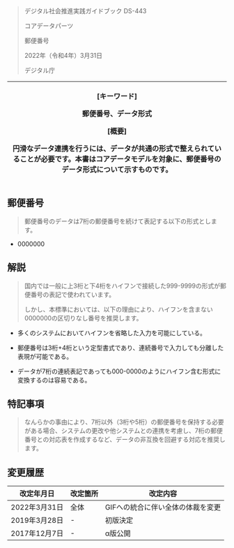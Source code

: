 > デジタル社会推進実践ガイドブック DS-443
>
> コアデータパーツ
>
> 郵便番号
>
> 2022年（令和4年）3月31日
>
> デジタル庁

<table>
<colgroup>
<col style="width: 100%" />
</colgroup>
<thead>
<tr class="header">
<th><p>[キーワード]</p>
<p>郵便番号、データ形式</p>
<p>[概要]</p>
<p>円滑なデータ連携を行うには、データが共通の形式で整えられていることが必要です。本書はコアデータモデルを対象に、郵便番号のデータ形式について示すものです。</p></th>
</tr>
</thead>
<tbody>
</tbody>
</table>

## 郵便番号

> 郵便番号のデータは7桁の郵便番号を続けて表記する以下の形式とします。

-   0000000

## 解説

> 国内では一般に上3桁と下4桁をハイフンで接続した999-9999の形式が郵便番号の表記で使われています。
>
> しかし、本標準においては、以下の理由により、ハイフンを含まない0000000の区切りなし番号を推奨します。

-   多くのシステムにおいてハイフンを省略した入力を可能にしている。

-   郵便番号は3桁+4桁という定型書式であり、連続番号で入力しても分離した表現が可能である。

-   データが7桁の連続表記であっても000-0000のようにハイフン含む形式に変換するのは容易である。

## 特記事項

> なんらかの事由により、7桁以外（3桁や5桁）の郵便番号を保持する必要がある場合、システムの更改や他システムとの連携を考慮し、7桁の郵便番号との対応表を作成するなど、データの非互換を回避する対応を推奨します。

## 変更履歴

| 改定年月日    | 改定箇所 | 改定内容                          |
|---------------|----------|-----------------------------------|
| 2022年3月31日 | 全体     | GIFへの統合に伴い全体の体裁を変更 |
| 2019年3月28日 | \-       | 初版決定                          |
| 2017年12月7日 | \-       | α版公開                           |

